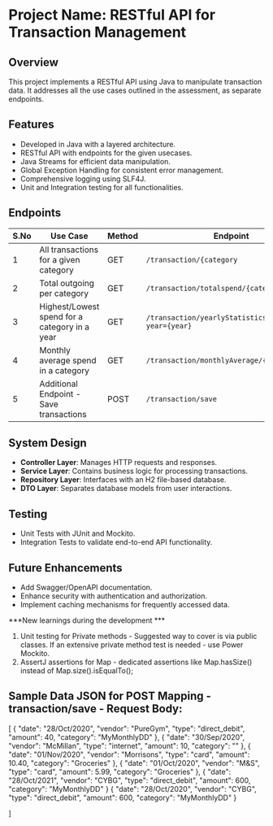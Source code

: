# Project Name: RESTful API for Transaction Management

## Overview
This project implements a RESTful API using Java to manipulate transaction data. It addresses all the use cases outlined in the assessment, as separate endpoints.

## Features
- Developed in Java with a layered architecture.
- RESTful API with endpoints for the given usecases.
- Java Streams for efficient data manipulation.
- Global Exception Handling for consistent error management.
- Comprehensive logging using SLF4J.
- Unit and Integration testing for all functionalities.

## Endpoints
| S.No | Use Case                                      | Method | Endpoint                                               |
|------|-----------------------------------------------|--------|--------------------------------------------------------|
| 1    | All transactions for a given category         | GET    | `/transaction/{category`                               |
| 2    | Total outgoing per category                   | GET    | `/transaction/totalspend/{category}`                   |
| 3    | Highest/Lowest spend for a category in a year | GET    | `/transaction/yearlyStatistics/{category}?year={year}` |
| 4    | Monthly average spend in a category           | GET    | `/transaction/monthlyAverage/{category}`               |
| 5    | Additional Endpoint -Save transactions        | POST   | `/transaction/save`                                    |

## System Design
- **Controller Layer**: Manages HTTP requests and responses.
- **Service Layer**: Contains business logic for processing transactions.
- **Repository Layer**: Interfaces with an H2 file-based database.
- **DTO Layer**: Separates database models from user interactions.


## Testing
- Unit Tests with JUnit and Mockito.
- Integration Tests to validate end-to-end API functionality.

## Future Enhancements
- Add Swagger/OpenAPI documentation.
- Enhance security with authentication and authorization.
- Implement caching mechanisms for frequently accessed data.


***New learnings during the development ***
1. Unit testing for Private methods - Suggested way to cover is via public classes. If an extensive private method test is needed - use Power Mockito.
2. AssertJ assertions for Map - dedicated assertions like Map.hasSize() instead of Map.size().isEqualTo();

## Sample Data JSON for POST Mapping - transaction/save - Request Body:

[
{
"date": "28/Oct/2020",
"vendor": "PureGym",
"type": "direct_debit",
"amount": 40,
"category": "MyMonthlyDD"
},
{
"date": "30/Sep/2020",
"vendor": "McMillan",
"type": "internet",
"amount": 10,
"category": ""
},
{
"date": "01/Nov/2020",
"vendor": "Morrisons",
"type": "card",
"amount": 10.40,
"category": "Groceries"
},
{
"date": "01/Oct/2020",
"vendor": "M&S",
"type": "card",
"amount": 5.99,
"category": "Groceries"
},
{
"date": "28/Oct/2021",
"vendor": "CYBG",
"type": "direct_debit",
"amount": 600,
"category": "MyMonthlyDD"
}
{
"date": "28/Oct/2020",
"vendor": "CYBG",
"type": "direct_debit",
"amount": 600,
"category": "MyMonthlyDD"
}

]
